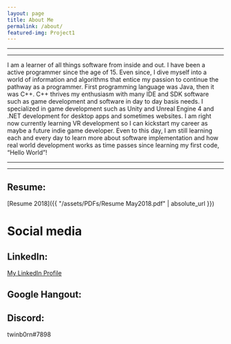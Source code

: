 ```yaml
---
layout: page
title: About Me
permalink: /about/
featured-img: Project1
---
```



---
---
   I am a learner of all things software from inside and out. I have been a active programmer since the age of 15. Even since, I dive myself into a world of information and algorithms that entice my passion to continue the pathway as a programmer. First programming language was Java, then it was C++. C++ thrives my enthusiasm with many IDE and SDK software such as game development and software in day to day basis needs. I specialized in game development such as Unity and Unreal Engine 4 and .NET development for desktop apps and sometimes websites. I am right now currently learning VR development so I can kickstart my career as maybe a future indie game developer. Even to this day, I am still learning each and every day to learn more about software implementation and how real world development works as time passes since learning my first code, “Hello World”!


---
---

## Resume:
[Resume 2018]({{ "/assets/PDFs/Resume May2018.pdf" | absolute_url }})



# Social media

## LinkedIn:
[My LinkedIn Profile ](https://www.linkedin.com/in/joshuanguyensoft1995)

## Google Hangout:


## Discord:
twinb0rn#7898

